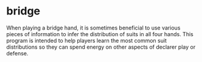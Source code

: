 # bridge
When playing a bridge hand, it is sometimes beneficial to use various pieces of information to infer the distribution of suits in all four hands.
This program is intended to help players learn the most common suit distributions so they can spend energy on other aspects of declarer play or defense. 
